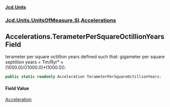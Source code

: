 #### [Jcd.Units](index.md 'index')
### [Jcd.Units.UnitsOfMeasure.SI](Jcd.Units.UnitsOfMeasure.SI.md 'Jcd.Units.UnitsOfMeasure.SI').[Accelerations](Accelerations.md 'Jcd.Units.UnitsOfMeasure.SI.Accelerations')

## Accelerations.TerameterPerSquareOctillionYears Field

terameter per square octillion years defined such that: gigameter per square septillion years = Tm/Ryr² ×  
(1000.0)/((1000.0)*(1000.0)).

```csharp
public static readonly Acceleration TerameterPerSquareOctillionYears;
```

#### Field Value
[Acceleration](Acceleration.md 'Jcd.Units.UnitTypes.Acceleration')